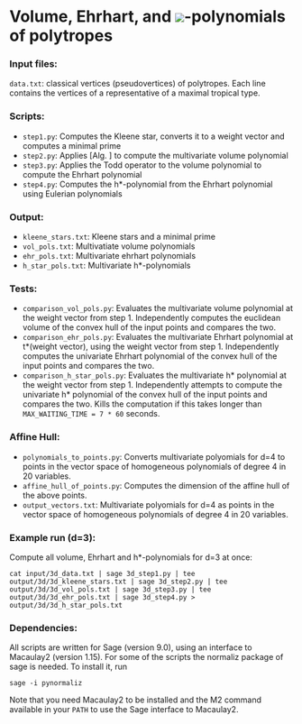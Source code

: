 # Volume, Ehrhart, and <img src="https://latex.codecogs.com/gif.latex?\dpi{250}h^*">-polynomials of polytropes

### Input files:
`data.txt`: classical vertices (pseudovertices) of polytropes. Each line contains the vertices of a representative of a maximal tropical type.

### Scripts:
- `step1.py`: Computes the Kleene star, converts it to a weight vector and computes a minimal prime
- `step2.py`: Applies [Alg. ] to compute the multivariate volume polynomial
- `step3.py`: Applies the Todd operator to the volume polynomial to compute the Ehrhart polynomial
- `step4.py`: Computes the h\*-polynomial from the Ehrhart polynomial using Eulerian polynomials

### Output:
- `kleene_stars.txt`: Kleene stars and a minimal prime
- `vol_pols.txt`: Multivatiate volume polynomials
- `ehr_pols.txt`: Multivariate ehrhart polynomials
- `h_star_pols.txt`: Multivariate h\*-polynomials

### Tests:
- `comparison_vol_pols.py`: Evaluates the multivariate volume polynomial at the weight vector from step 1. Independently computes the euclidean volume of the convex hull of the input points and compares the two.
- `comparison_ehr_pols.py`: Evaluates the multivariate Ehrhart polynomial at t\*(weight vector), using the weight vector from step 1. Independently computes the univariate Ehrhart polynomial of the convex hull of the input points and compares the two.
- `comparison_h_star_pols.py`: Evaluates the multivariate h\* polynomial at the weight vector from step 1. Independently attempts to compute the univariate h\* polynomial of the convex hull of the input points and compares the two. Kills the computation if this takes longer than `MAX_WAITING_TIME = 7 * 60` seconds.

### Affine Hull:
- `polynomials_to_points.py`: Converts multivariate polyomials for d=4 to points in the vector space of homogeneous polynomials of degree 4 in 20 variables. 
- `affine_hull_of_points.py`: Computes the dimension of the affine hull of the above points.
- `output_vectors.txt`: Multivariate polyomials for d=4 as points in the vector space of homogeneous polynomials of degree 4 in 20 variables. 

### Example run (d=3):
Compute all volume, Ehrhart and h\*-polynomials for d=3 at once:
```
cat input/3d_data.txt | sage 3d_step1.py | tee output/3d/3d_kleene_stars.txt | sage 3d_step2.py | tee output/3d/3d_vol_pols.txt | sage 3d_step3.py | tee output/3d/3d_ehr_pols.txt | sage 3d_step4.py > output/3d/3d_h_star_pols.txt
```

### Dependencies:
All scripts are written for Sage (version 9.0), using an interface to Macaulay2 (version 1.15).
For some of the scripts the normaliz package of sage is needed. To install it, run
``` 
sage -i pynormaliz 
```

Note that you need Macaulay2 to be installed and the M2 command available in your `PATH` to use the Sage interface to Macaulay2.
